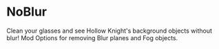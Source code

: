# NoBlur

Clean your glasses and see Hollow Knight's background objects without blur!
Mod Options for removing Blur planes and Fog objects.

